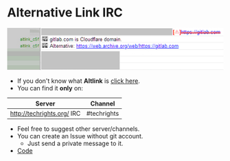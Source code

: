 # Alternative Link IRC


![](../../image/altlink_sample_irc.jpg)


- If you don't know what **Altlink** is [click here](../../subfiles/service.altlink.md).
- You can find it **only** on:


| Server | Channel |
| -- | -- |
| http://techrights.org/ IRC | #techrights |


- Feel free to suggest other server/channels.
- You can create an Issue without git account.
  - Just send a private message to it.
- [Code](code.php)